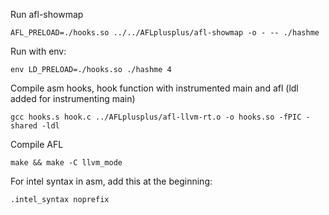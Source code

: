 Run afl-showmap

```
AFL_PRELOAD=./hooks.so ../../AFLplusplus/afl-showmap -o - -- ./hashme
```

Run with env:

```
env LD_PRELOAD=./hooks.so ./hashme 4
```

Compile asm hooks, hook function with instrumented main and afl (ldl added for instrumenting main)

```
gcc hooks.s hook.c ../AFLplusplus/afl-llvm-rt.o -o hooks.so -fPIC -shared -ldl
```

Compile AFL

```
make && make -C llvm_mode
```

For intel syntax in asm, add this at the beginning:
```
.intel_syntax noprefix
```